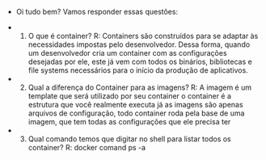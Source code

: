 - Oi tudo bem? Vamos responder essas questões:

 - 1. O que é container?
   R: Containers são construídos para se adaptar às necessidades impostas pelo desenvolvedor. Dessa forma, quando um desenvolvedor cria um container com as configurações desejadas por ele, este já vem com todos os binários, bibliotecas e file systems necessários para o início da produção de aplicativos. 

 - 2. Qual a diferença do Container para as imagens?
   R: A imagem é um template que será utilizado por seu container o container é a estrutura que você realmente executa já as imagens são apenas arquivos de configuração, todo container roda pela base de uma imagem, que tem todas as configurações que ele precisa ter

 - 3. Qual comando temos que digitar no shell para listar todos os container?
   R: docker comand ps -a